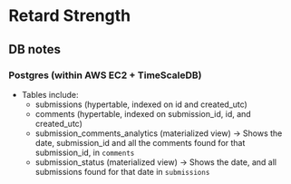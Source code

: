 # Retard Strength

## DB notes

### Postgres (within AWS EC2 + TimeScaleDB)

- Tables include: 
  - submissions (hypertable, indexed on id and created_utc)
  - comments (hypertable, indexed on submission_id, id, and created_utc)
  - submission_comments_analytics (materialized view) -> Shows the date, submission_id and all the comments found for
    that submission_id, in `comments`
  - submission_status (materialized view) -> Shows the date, and all submissions found for that date in `submissions`
  
